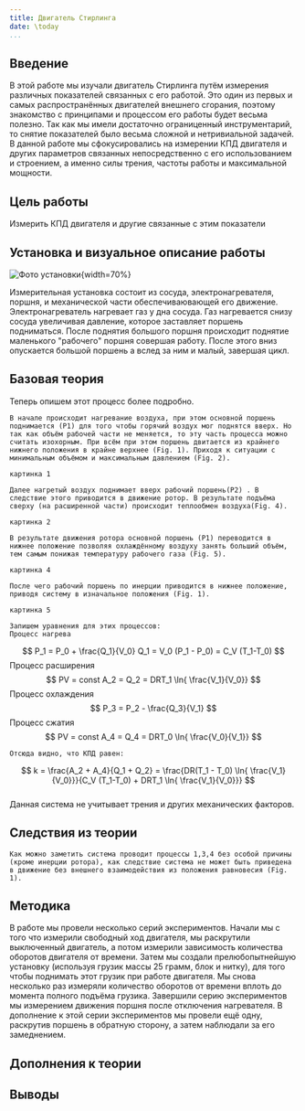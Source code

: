 ```yaml
---
title: Двигатель Стирлинга
date: \today
...
```


## Введение

В этой работе мы изучали двигатель Стирлинга путём измерения различных показателей связанных с его работой. Это один из первых и самых распространённых двигателей внешнего сгорания, поэтому знакомство с принципами и процессом его работы будет весьма полезно. Так как мы имели достаточно ограниценный инструментарий, то снятие показателей было весьма сложной и нетривиальной задачей. В данной работе мы сфокусировались на измерении КПД двигателя и других параметров связанных непосредственно с его использованием и строением, а именно силы трения, частоты работы и максимальной мощности.

## Цель работы

Измерить КПД двигателя и другие связанные с этим показатели

## Установка и визуальное описание работы

![Фото установки](images_src/PVах_какой_двигаТель_из_приоры.png){width=70%}

Измерительная установка состоит из сосуда, электронагревателя, поршня, и механической части обеспечиваювающей его движение. Электронагреватель нагревает газ у дна сосуда. Газ нагревается снизу сосуда увеличивая давление, которое заставляет поршень подниматься. После поднятия большого поршня происходит поднятие маленького "рабочего" поршня совершая работу. После этого вниз опускается большой поршень а вслед за ним и малый, завершая цикл.

## Базовая теория 

Теперь опишем этот процесс более подробно. 
	
	В начале происходит нагревание воздуха, при этом основной поршень поднимается (P1) для того чтобы горячий воздух мог поднятся вверх. Но так как объём рабочей части не меняется, то эту часть процесса можно считать изохорным. При всём при этом поршень двитается из крайнего нижнего положения в крайне верхнее (Fig. 1). Приходя к ситуации с минимальным объёмом и максимальным давлением (Fig. 2).

	картинка 1

	Далее нагретый воздух поднимает вверх рабочий поршень(P2) . В следствие этого приводится в движение ротор. В результате подъёма сверху (на расширенной части) происходит теплообмен воздуха(Fig. 4).

	картинка 2

	В результате движения ротора основной поршень (P1) переводится в нижнее положение позволяя охлаждённому воздуху занять больший объём, тем самым понижая температуру рабочего газа (Fig. 5).

	картинка 4

	После чего рабочий поршень по инерции приводится в нижнее положение, приводя систему в изначальное положения (Fig. 1).

	картинка 5

	Запишем уравнения для этих процессов:
	Процесс нагрева
$$
P_1 = P_0 + \frac{Q_1}{V_0} 
Q_1 = V_0 (P_1 - P_0) = C_V (T_1-T_0)
$$
	Процесс расширения
$$
PV = const
A_2 = Q_2 = DRT_1 \ln{ \frac{V_1}{V_0}}
$$
	Процесс охлаждения
$$
P_3 = P_2 - \frac{Q_3}{V_1}
$$
	Процесс сжатия
$$
PV = const
A_4 = Q_4 = DRT_0 \ln{ \frac{V_0}{V_1}}
$$

	Отсюда видно, что КПД равен:
$$
k = \frac{A_2 + A_4}{Q_1 + Q_2} = \frac{DR(T_1 - T_0) \ln{ \frac{V_1}{V_0}}}{C_V (T_1-T_0) + DRT_1 \ln{ \frac{V_1}{V_0}}}
$$	
	Данная система не учитывает трения и других механических факторов.

## Следствия из теории
	
	Как можно заметить система проводит процессы 1,3,4 без особой причины (кроме инерции ротора), как следствие система не может быть приведена в движение без внешнего взаимодействия из положения равновесия (Fig. 1).
		
## Методика

В работе мы провели несколько серий экспериментов. Начали мы с того что измерили свободный ход двигателя, мы раскрутили выключенный двигатель, а потом измерили зависимость количества оборотов двигателя от времени. Затем мы создали прелюбопытнейшую установку (используя грузик массы 25 грамм, блок и нитку), для того чтобы поднимать этот грузик при работе двигателя. Мы снова несколько раз измеряли количество оборотов от времени вплоть до момента полного подъёма грузика. Завершили серию экспериментов мы измерением движения поршня после отключения нагревателя. 
В дополнение к этой серии экспериментов мы провели ещё одну, раскрутив поршень в обратную сторону, а затем наблюдали за его замеднением.

## Дополнения к теории 

## Выводы

